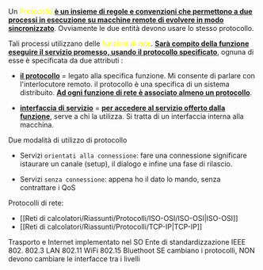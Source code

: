 Un <span style=color:yellow>Protocollo</span> <b><u>è un insieme di regole e convenzioni che permettono a due processi in esecuzione su macchine remote di evolvere in modo sincronizzato</u></b>. Ovviamente le due entità devono usare lo stesso protocollo.

Tali processi utilizzano delle <span style=color:yellow>funzioni di rete</span>. <b><u>Sarà compito della funzione eseguire il servizio promesso, usando il protocollo specificato</u></b>, ognuna di esse è specificata da due attributi : 

 - <b><u> il protocollo</u></b> = legato alla specifica funzione. Mi consente di parlare con l'interlocutore remoto. il protocollo è una specifica di un sistema distribuito. <b><u>Ad ogni funzione di rete è associato almeno un protocollo</u></b>. 
 
 - <b><u>interfaccia di servizio</u></b> = <b><u>per accedere al servizio offerto dalla funzione</u></b>, serve a chi la utilizza. Si tratta di un interfaccia interna alla macchina. 
 
Due modalità di utilizzo di protocollo
- Servizi `orientati alla connessione`: fare una connessione significare istaurare un canale (setup), il dialogo e infine una fase di rilascio.

- Servizi `senza connessione`: appena ho il dato lo mando, senza contrattare i QoS

Protocolli di rete:
- [[Reti di calcolatori/Riassunti/Protocolli/ISO-OSI/ISO-OSI|ISO-OSI]]
- [[Reti di calcolatori/Riassunti/Protocolli/TCP-IP|TCP-IP]]

Trasporto e Internet implementato nel SO
Ente di standardizzazione IEEE 802.
802.3 LAN
802.11 WiFi
802.15 Bluethoot
SE cambiano i protocolli, NON devono cambiare le interfacce tra i livelli